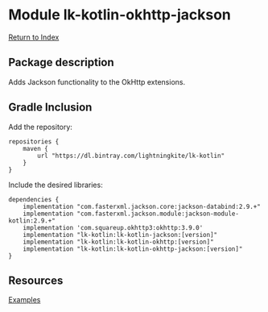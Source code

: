 # Module lk-kotlin-okhttp-jackson

[Return to Index](../)

## Package description

Adds Jackson functionality to the OkHttp extensions.

## Gradle Inclusion

Add the repository:

```
repositories {
    maven {
        url "https://dl.bintray.com/lightningkite/lk-kotlin"
    }
}
```

Include the desired libraries:

```
dependencies {
    implementation "com.fasterxml.jackson.core:jackson-databind:2.9.+"
    implementation "com.fasterxml.jackson.module:jackson-module-kotlin:2.9.+"
    implementation 'com.squareup.okhttp3:okhttp:3.9.0'
    implementation "lk-kotlin:lk-kotlin-jackson:[version]"
    implementation "lk-kotlin:lk-kotlin-okhttp:[version]"
    implementation "lk-kotlin:lk-kotlin-okhttp-jackson:[version]"
}
```

## Resources

[Examples](https://github.com/lightningkite/lk-kotlin/tree/master/lk-kotlin-okhttp-jackson/src/test/kotlin/lk/kotlin/okhttp/jackson/example)